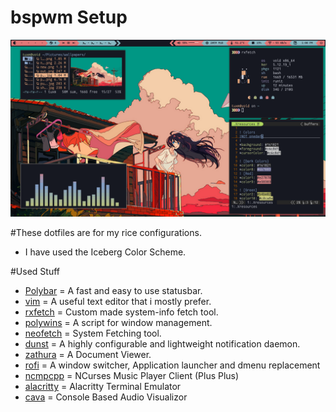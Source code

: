 # bspwm Setup

![bspwm Rice](https://raw.githubusercontent.com/primalkaze/bspwm-dots/main/screenshot.png)


#These dotfiles are for my rice configurations.
- I have used the Iceberg Color Scheme.

#Used Stuff
- [Polybar](https://github.com/polybar/polybar) = A fast and easy to use statusbar. 
- [vim](https://www.vim.org/) = A useful text editor that i mostly prefer. 
- [rxfetch](https://github.com/Mangeshrex/rxfetch) = Custom made system-info fetch tool. 
- [polywins](https://github.com/tam-carre/polywins) = A script for window management.
- [neofetch](https://github.com/dylanaraps/neofetch) = System Fetching tool. 
- [dunst](https://github.com/dunst-project/dunst) = A highly configurable and lightweight notification daemon.
- [zathura](https://github.com/pwmt/zathura) = A Document Viewer.
- [rofi](https://github.com/davatorium/rofi) = A window switcher, Application launcher and dmenu replacement
- [ncmpcpp](https://github.com/ncmpcpp/ncmpcpp) = NCurses Music Player Client (Plus Plus)
- [alacritty](https://github.com/alacritty/alacritty) = Alacritty Terminal Emulator 
- [cava](https://github.com/karlstav/cava) = Console Based Audio Visualizor 




